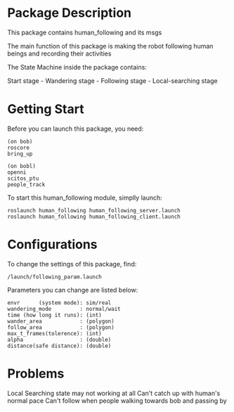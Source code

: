 Package Description
=====================
This package contains human_following and its msgs

The main function of this package is making the robot following human beings and recording their activities

The State Machine inside the package contains:

  Start stage - Wandering stage - Following stage - Local-searching stage
  
Getting Start
=========================
Before you can launch this package, you need:
    
    (on bob)
    roscore
    bring_up
    
    (on bobl)
    openni
    scitos_ptu
    people_track

To start this human_following module, simplly launch:
    
    roslaunch human_following human_following_server.launch
    roslaunch human_following human_following_client.launch
    
Configurations
==========================
To change the settings of this package, find:
    
    /launch/following_param.launch
    
Parameters you can change are listed below:

    envr      (system mode): sim/real
    wandering_mode         : normal/wait
    time (how long it runs): (int)
    wander_area            : (polygon)
    follow_area            : (polygon)
    max_t_frames(tolerence): (int)
    alpha                  : (double)
    distance(safe distance): (double)
    
    
Problems
============================
Local Searching state may not working at all
Can't catch up with human's normal pace
Can't follow when people walking towards bob and passing by
